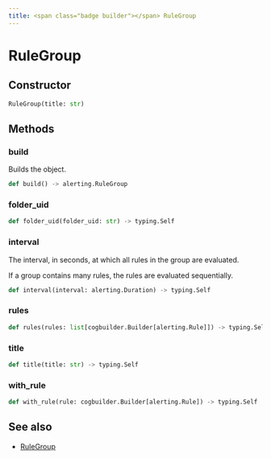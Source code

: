 ```yaml
---
title: <span class="badge builder"></span> RuleGroup
---
```

# <span class="badge builder"></span> RuleGroup

## Constructor

```python
RuleGroup(title: str)
```
## Methods

### <span class="badge object-method"></span> build

Builds the object.

```python
def build() -> alerting.RuleGroup
```

### <span class="badge object-method"></span> folder_uid

```python
def folder_uid(folder_uid: str) -> typing.Self
```

### <span class="badge object-method"></span> interval

The interval, in seconds, at which all rules in the group are evaluated.

If a group contains many rules, the rules are evaluated sequentially.

```python
def interval(interval: alerting.Duration) -> typing.Self
```

### <span class="badge object-method"></span> rules

```python
def rules(rules: list[cogbuilder.Builder[alerting.Rule]]) -> typing.Self
```

### <span class="badge object-method"></span> title

```python
def title(title: str) -> typing.Self
```

### <span class="badge object-method"></span> with_rule

```python
def with_rule(rule: cogbuilder.Builder[alerting.Rule]) -> typing.Self
```

## See also

 * <span class="badge object-type-class"></span> [RuleGroup](./object-RuleGroup.md)
